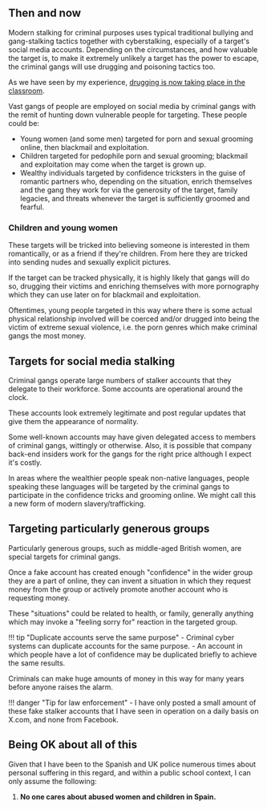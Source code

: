 ## Then and now

Modern stalking for criminal purposes uses typical traditional bullying and gang-stalking tactics together with cyberstalking, especially of a target's social media accounts. Depending on the circumstances, and how valuable the target is, to make it extremely unlikely a target has the power to escape, the criminal gangs will use drugging and poisoning tactics too.

As we have seen by my experience, [drugging is now taking place in the classroom](../timeline/2023/january.md#poisoning).

Vast gangs of people are employed on social media by criminal gangs with the remit of hunting down vulnerable people for targeting. These people could be:

- Young women (and some men) targeted for porn and sexual grooming online, then blackmail and exploitation.
- Children targeted for pedophile porn and sexual grooming; blackmail and exploitation may come when the target is grown up.
- Wealthy individuals targeted by confidence tricksters in the guise of romantic partners who, depending on the situation, enrich themselves and the gang they work for via the generosity of the target, family legacies, and threats whenever the target is sufficiently groomed and fearful.

### Children and young women

These targets will be tricked into believing someone is interested in them romantically, or as a friend if they're children. From here they are tricked into sending nudes and sexually explicit pictures. 

If the target can be tracked physically, it is highly likely that gangs will do so, drugging their victims and enriching themselves with more pornography which they can use later on for blackmail and exploitation. 

Oftentimes, young people targeted in this way where there is some actual physical relationship involved will be coerced and/or drugged into being the victim of extreme sexual violence, i.e. the porn genres which make criminal gangs the most money.

## Targets for social media stalking

Criminal gangs operate large numbers of stalker accounts that they delegate to their workforce. Some accounts are operational around the clock.

These accounts look extremely legitimate and post regular updates that give them the appearance of normality.

Some well-known accounts may have given delegated access to members of criminal gangs, wittingly or otherwise. Also, it is possible that company back-end insiders work for the gangs for the right price although I expect it's costly.

In areas where the wealthier people speak non-native languages, people speaking these languages will be targeted by the criminal gangs to participate in the confidence tricks and grooming online. We might call this a new form of modern slavery/trafficking.

## Targeting particularly generous groups

Particularly generous groups, such as middle-aged British women, are special targets for criminal gangs.

Once a fake account has created enough "confidence" in the wider group they are a part of online, they can invent a situation in which they request money from the group or actively promote another account who is requesting money.

These "situations" could be related to health, or family, generally anything which may invoke a "feeling sorry for" reaction in the targeted group.

!!! tip "Duplicate accounts serve the same purpose"
    - Criminal cyber systems can duplicate accounts for the same purpose.
    - An account in which people have a lot of confidence may be duplicated briefly to achieve the same results.

Criminals can make huge amounts of money in this way for many years before anyone raises the alarm.

!!! danger "Tip for law enforcement"
    - I have only posted a small amount of these fake stalker accounts that I have seen in operation on a daily basis on X.com, and none from Facebook.
    
## Being OK about all of this

Given that I have been to the Spanish and UK police numerous times about personal suffering in this regard, and within a public school context, I can only assume the following:

1. **No one cares about abused women and children in Spain.**
